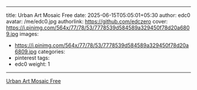 
---
title: Urban Art Mosaic Free
date: 2025-06-15T05:05:01+05:30
author: edc0
avatar: /me/edc0.jpg
authorlink: https://github.com/edczero
cover: https://i.pinimg.com/564x/77/78/53/7778539d584589a329450f78d20a6809.jpg
images:
   - https://i.pinimg.com/564x/77/78/53/7778539d584589a329450f78d20a6809.jpg
categories:
  - pinterest
tags:
  - edc0
weight: 1
---

<!--more-->

[Urban Art Mosaic Free](https://in.pinterest.com/pin/91901648640480773/)

	